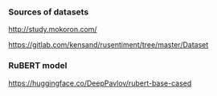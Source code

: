### Sources of datasets
http://study.mokoron.com/

https://gitlab.com/kensand/rusentiment/tree/master/Dataset

### RuBERT model
https://huggingface.co/DeepPavlov/rubert-base-cased
